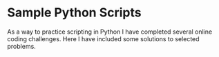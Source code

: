# Sample Python Scripts

As a way to practice scripting in Python I have completed several online coding challenges. Here I have included some solutions to selected problems.
